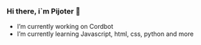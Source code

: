 ### Hi there, i`m Pijoter 👋

- I’m currently working on Cordbot
- I’m currently learning Javascript, html, css, python and more
<!--
**Pijoters/Pijoters** is a ✨ _special_ ✨ repository because its `README.md` (this file) appears on your GitHub profile.

Here are some ideas to get you started:


-->
